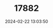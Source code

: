 ---
title: "17882"
category: "Pogonomys championi"
draft: false
date: 2024-02-22 13:03:50
languages:
  English: ["Champion's Tree Mouse"]
---